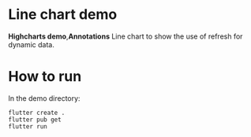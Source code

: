 # Line chart demo

**Highcharts demo**,**Annotations**
Line chart to show the use of refresh for dynamic data.

# How to run

In the demo directory:

```
flutter create .
flutter pub get
flutter run
```
